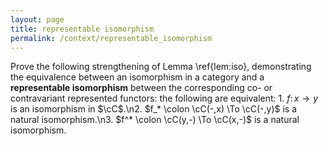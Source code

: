 ```yaml
---
layout: page
title: representable isomorphism
permalink: /context/representable_isomorphism
---
```

Prove the following strengthening of Lemma \ref{lem:iso}, demonstrating the equivalence between an isomorphism in a category and a **representable isomorphism** between the corresponding co- or contravariant represented functors: the following are equivalent: 1. $f\colon x \to y$ is an isomorphism in $\cC$.\n2. $f_* \colon \cC(-,x) \To \cC(-,y)$ is a natural isomorphism.\n3. $f^* \colon \cC(y,-) \To \cC(x,-)$ is a natural isomorphism.
